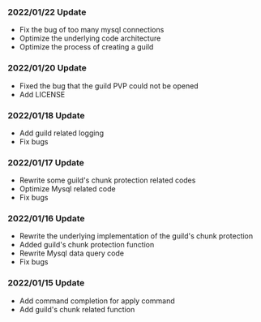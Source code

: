 ### 2022/01/22 Update
* Fix the bug of too many mysql connections
* Optimize the underlying code architecture
* Optimize the process of creating a guild

### 2022/01/20 Update
* Fixed the bug that the guild PVP could not be opened
* Add LICENSE

### 2022/01/18 Update
* Add guild related logging
* Fix bugs

### 2022/01/17 Update
* Rewrite some guild's chunk protection related codes
* Optimize Mysql related code
* Fix bugs

### 2022/01/16 Update
* Rewrite the underlying implementation of the guild's chunk protection
* Added guild's chunk protection function
* Rewrite Mysql data query code
* Fix bugs

### 2022/01/15 Update
* Add command completion for apply command
* Add guild's chunk related function